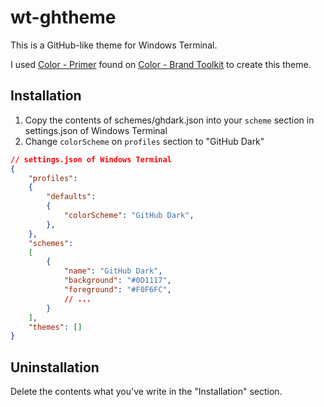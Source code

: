 # wt-ghtheme

This is a GitHub-like theme for Windows Terminal.

I used [Color - Primer](https://primer.style/brand/primitives/color/) found on [Color - Brand Toolkit](https://brand.github.com/foundations/color) to create this theme.

## Installation

1. Copy the contents of schemes/ghdark.json into your `scheme` section in settings.json of Windows Terminal
2. Change `colorScheme` on `profiles` section to "GitHub Dark"

```json
// settings.json of Windows Terminal
{
    "profiles": 
    {
        "defaults": 
        {
            "colorScheme": "GitHub Dark",
        },
    },
    "schemes": 
    [
        {
            "name": "GitHub Dark",
            "background": "#0D1117",
            "foreground": "#F0F6FC",
            // ...
        }
    ],
    "themes": []
}
```

## Uninstallation

Delete the contents what you've write in the "Installation" section.

